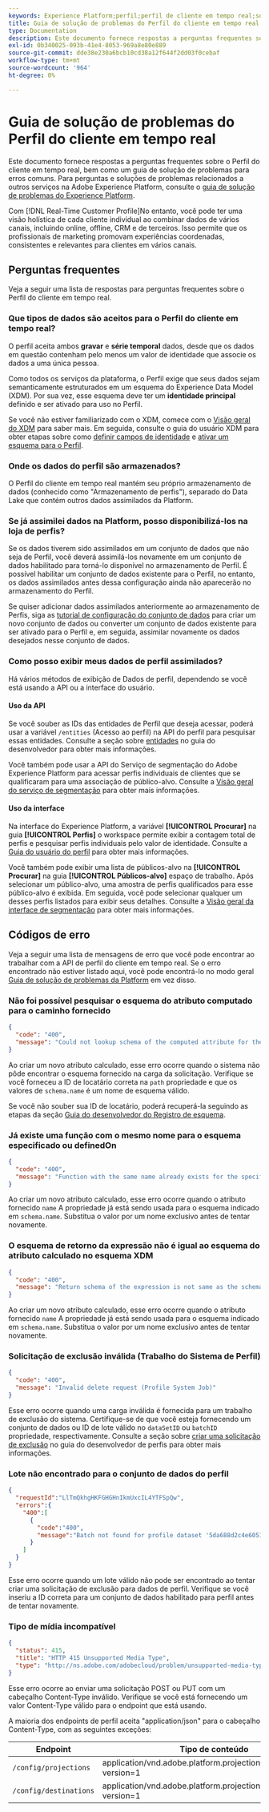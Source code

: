 ```yaml
---
keywords: Experience Platform;perfil;perfil de cliente em tempo real;solução de problemas;API
title: Guia de solução de problemas do Perfil do cliente em tempo real
type: Documentation
description: Este documento fornece respostas a perguntas frequentes sobre o Perfil do cliente em tempo real, bem como um guia de solução de problemas para erros comuns ao trabalhar com dados de perfil usando o Adobe Experience Platform.
exl-id: 0b340025-093b-41e4-8053-969a8e80e889
source-git-commit: dde38e230a6bcb10cd38a12f644f2dd03f0cebaf
workflow-type: tm+mt
source-wordcount: '964'
ht-degree: 0%

---
```


# Guia de solução de problemas do Perfil do cliente em tempo real

Este documento fornece respostas a perguntas frequentes sobre o Perfil do cliente em tempo real, bem como um guia de solução de problemas para erros comuns. Para perguntas e soluções de problemas relacionados a outros serviços na Adobe Experience Platform, consulte o [guia de solução de problemas do Experience Platform](../landing/troubleshooting.md).

Com [!DNL Real-Time Customer Profile]No entanto, você pode ter uma visão holística de cada cliente individual ao combinar dados de vários canais, incluindo online, offline, CRM e de terceiros. Isso permite que os profissionais de marketing promovam experiências coordenadas, consistentes e relevantes para clientes em vários canais.

## Perguntas frequentes

Veja a seguir uma lista de respostas para perguntas frequentes sobre o Perfil do cliente em tempo real.

### Que tipos de dados são aceitos para o Perfil do cliente em tempo real?

O perfil aceita ambos **gravar** e **série temporal** dados, desde que os dados em questão contenham pelo menos um valor de identidade que associe os dados a uma única pessoa.

Como todos os serviços da plataforma, o Perfil exige que seus dados sejam semanticamente estruturados em um esquema do Experience Data Model (XDM). Por sua vez, esse esquema deve ter um **identidade principal** definido e ser ativado para uso no Perfil.

Se você não estiver familiarizado com o XDM, comece com o [Visão geral do XDM](../xdm/home.md) para saber mais. Em seguida, consulte o guia do usuário XDM para obter etapas sobre como [definir campos de identidade](../xdm/tutorials/create-schema-ui.md#identity-field) e [ativar um esquema para o Perfil](../xdm/tutorials/create-schema-ui.md#profile).

### Onde os dados do perfil são armazenados?

O Perfil do cliente em tempo real mantém seu próprio armazenamento de dados (conhecido como &quot;Armazenamento de perfis&quot;), separado do Data Lake que contém outros dados assimilados da Platform.

### Se já assimilei dados na Platform, posso disponibilizá-los na loja de perfis?

Se os dados tiverem sido assimilados em um conjunto de dados que não seja de Perfil, você deverá assimilá-los novamente em um conjunto de dados habilitado para torná-lo disponível no armazenamento de Perfil. É possível habilitar um conjunto de dados existente para o Perfil, no entanto, os dados assimilados antes dessa configuração ainda não aparecerão no armazenamento do Perfil.

Se quiser adicionar dados assimilados anteriormente ao armazenamento de Perfis, siga as [tutorial de configuração do conjunto de dados](./tutorials/dataset-configuration.md) para criar um novo conjunto de dados ou converter um conjunto de dados existente para ser ativado para o Perfil e, em seguida, assimilar novamente os dados desejados nesse conjunto de dados.

### Como posso exibir meus dados de perfil assimilados?

Há vários métodos de exibição de Dados de perfil, dependendo se você está usando a API ou a interface do usuário.

#### Uso da API

Se você souber as IDs das entidades de Perfil que deseja acessar, poderá usar a variável `/entities` (Acesso ao perfil) na API do perfil para pesquisar essas entidades. Consulte a seção sobre [entidades](./api/entities.md) no guia do desenvolvedor para obter mais informações.

Você também pode usar a API do Serviço de segmentação do Adobe Experience Platform para acessar perfis individuais de clientes que se qualificaram para uma associação de público-alvo. Consulte a [Visão geral do serviço de segmentação](../segmentation/home.md) para obter mais informações.

#### Uso da interface

Na interface do Experience Platform, a variável **[!UICONTROL Procurar]** na guia **[!UICONTROL Perfis]** o workspace permite exibir a contagem total de perfis e pesquisar perfis individuais pelo valor de identidade. Consulte a [Guia do usuário do perfil](./ui/user-guide.md) para obter mais informações.

Você também pode exibir uma lista de públicos-alvo na **[!UICONTROL Procurar]** na guia **[!UICONTROL Públicos-alvo]** espaço de trabalho. Após selecionar um público-alvo, uma amostra de perfis qualificados para esse público-alvo é exibida. Em seguida, você pode selecionar qualquer um desses perfis listados para exibir seus detalhes. Consulte a [Visão geral da interface de segmentação](../segmentation/ui/overview.md) para obter mais informações.

## Códigos de erro

Veja a seguir uma lista de mensagens de erro que você pode encontrar ao trabalhar com a API de perfil do cliente em tempo real. Se o erro encontrado não estiver listado aqui, você pode encontrá-lo no modo geral [Guia de solução de problemas da Platform](../landing/troubleshooting.md) em vez disso.

### Não foi possível pesquisar o esquema do atributo computado para o caminho fornecido

```json
{
  "code": "400",
  "message": "Could not lookup schema of the computed attribute for the provided path"
}
```

Ao criar um novo atributo calculado, esse erro ocorre quando o sistema não pôde encontrar o esquema fornecido na carga da solicitação. Verifique se você forneceu a ID de locatário correta na `path` propriedade e que os valores de `schema.name` é um nome de esquema válido.

Se você não souber sua ID de locatário, poderá recuperá-la seguindo as etapas da seção [Guia do desenvolvedor do Registro de esquema](../xdm/api/getting-started.md).

### Já existe uma função com o mesmo nome para o esquema especificado ou definedOn

```json
{
  "code": "400",
  "message": "Function with the same name already exists for the specified schema or definedOn"
}
```

Ao criar um novo atributo calculado, esse erro ocorre quando o atributo fornecido `name` A propriedade já está sendo usada para o esquema indicado em `schema.name`. Substitua o valor por um nome exclusivo antes de tentar novamente.

### O esquema de retorno da expressão não é igual ao esquema do atributo calculado no esquema XDM

```json
{
  "code": "400",
  "message": "Return schema of the expression is not same as the schema of the computed attribute in the XDM schema"
}
```

Ao criar um novo atributo calculado, esse erro ocorre quando o atributo fornecido `name` A propriedade já está sendo usada para o esquema indicado em `schema.name`. Substitua o valor por um nome exclusivo antes de tentar novamente.

### Solicitação de exclusão inválida (Trabalho do Sistema de Perfil)

```json
{
  "code": "400",
  "message": "Invalid delete request (Profile System Job)"
}
```

Esse erro ocorre quando uma carga inválida é fornecida para um trabalho de exclusão do sistema. Certifique-se de que você esteja fornecendo um conjunto de dados ou ID de lote válido no `dataSetID` ou `batchID` propriedade, respectivamente. Consulte a seção sobre [criar uma solicitação de exclusão](./api/profile-system-jobs.md#create-a-delete-request) no guia do desenvolvedor de perfis para obter mais informações.

### Lote não encontrado para o conjunto de dados do perfil

```json
{
  "requestId":"LlTmQkhgHKFGHGHnIkmUxcIL4YTFSpQw",
  "errors":{
    "400":[
      {
        "code":"400",
        "message":"Batch not found for profile dataset '5da688d2c4e60518ad25b7b1'"
      }
    ]
  }
}
```

Esse erro ocorre quando um lote válido não pode ser encontrado ao tentar criar uma solicitação de exclusão para dados de perfil. Verifique se você inseriu a ID correta para um conjunto de dados habilitado para perfil antes de tentar novamente.

### Tipo de mídia incompatível

```json
{
  "status": 415,
  "title": "HTTP 415 Unsupported Media Type",
  "type": "http://ns.adobe.com/adobecloud/problem/unsupported-media-type"
}
```

Esse erro ocorre ao enviar uma solicitação POST ou PUT com um cabeçalho Content-Type inválido. Verifique se você está fornecendo um valor Content-Type válido para o endpoint que está usando.

A maioria dos endpoints de perfil aceita &quot;application/json&quot; para o cabeçalho Content-Type, com as seguintes exceções:

| Endpoint | Tipo de conteúdo |
| --- | --- |
| `/config/projections` | application/vnd.adobe.platform.projectionConfig+json; version=1 |
| `/config/destinations` | application/vnd.adobe.platform.projectionDestination+json; version=1 |
